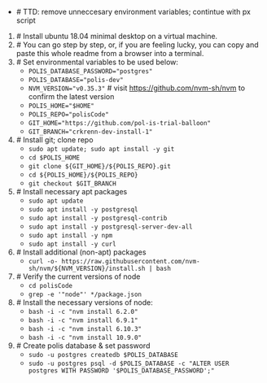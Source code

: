 * \# TTD: remove unneccesary environment variables; contintue with px script
1. \# Install ubuntu 18.04 minimal desktop on a virtual machine.
1. \# You can go step by step, or, if you are feeling lucky, you can copy and paste this whole readme from a browser into a terminal. 
1. \# Set environmental variables to be used below:
     * `POLIS_DATABASE_PASSWORD="postgres"`
     * `POLIS_DATABASE="polis-dev"`
     * `NVM_VERSION="v0.35.3"` # visit https://github.com/nvm-sh/nvm to confirm the latest version
     * `POLIS_HOME="$HOME"`
     * `POLIS_REPO="polisCode"`
     * `GIT_HOME="https://github.com/pol-is-trial-balloon"`
     * `GIT_BRANCH="crkrenn-dev-install-1"`
1. \# Install git; clone repo
     * `sudo apt update; sudo apt install -y git`
     * `cd $POLIS_HOME`
     * `git clone ${GIT_HOME}/${POLIS_REPO}.git`
     * `cd ${POLIS_HOME}/${POLIS_REPO}`
     * `git checkout $GIT_BRANCH`
1. \# Install necessary apt packages
     * `sudo apt update`
     * `sudo apt install -y postgresql`
     * `sudo apt install -y postgresql-contrib`
     * `sudo apt install -y postgresql-server-dev-all`
     * `sudo apt install -y npm`
     * `sudo apt install -y curl`
1. \# Install additional (non-apt) packages
     * `curl -o- https://raw.githubusercontent.com/nvm-sh/nvm/${NVM_VERSION}/install.sh | bash`
1. \# Verify the current versions of node
     * `cd polisCode`
     * `grep -e '"node"' */package.json`
1. \# Install the necessary versions of node:
     * `bash -i -c "nvm install 6.2.0"`
     * `bash -i -c "nvm install 6.9.1"`
     * `bash -i -c "nvm install 6.10.3"`
     * `bash -i -c "nvm install 10.9.0"`
1. \# Create polis database & set password
     * `sudo -u postgres createdb $POLIS_DATABASE`
     * `sudo -u postgres psql -d $POLIS_DATABASE -c "ALTER USER postgres WITH PASSWORD '$POLIS_DATABASE_PASSWORD';"`


